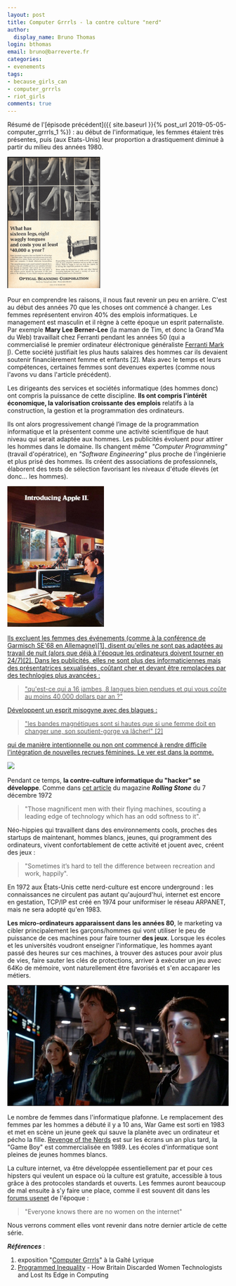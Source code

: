 ```yaml
---
layout: post
title: Computer Grrrls - la contre culture "nerd"
author:
  display_name: Bruno Thomas
login: bthomas
email: bruno@barreverte.fr
categories:
- evenements
tags:
- because_girls_can
- computer_grrrls
- riot_girls
comments: true
---
```


Résumé de l'[épisode précédent]({{ site.baseurl }}{% post_url 2019-05-05-computer_grrrls_1 %}) : au début de l'informatique, les femmes étaient très présentes, puis (aux Etats-Unis) leur proportion a drastiquement diminué à partir du milieu des années 1980.

<img class="right" alt="Sixteen Legs" src="/images/computer_grrrls/sixteen_legs.png"/>

Pour en comprendre les raisons, il nous faut revenir un peu en arrière. C'est au début des années 70 que les choses ont commencé à changer. Les femmes représentent environ 40% des emplois informatiques. Le management est masculin et il règne à cette époque un esprit paternaliste. Par exemple **Mary Lee Berner-Lee** (la maman de Tim, et donc la Grand'Ma du Web) travaillait chez Ferranti pendant les années 50 (qui a commercialisé le premier ordinateur éléctronique généraliste [Ferranti Mark I](https://fr.wikipedia.org/wiki/Ferranti_Mark_I)). Cette société justifiait les plus hauts salaires des hommes car ils devaient soutenir financièrement femme et enfants [2]. Mais avec le temps et leurs compétences, certaines femmes sont devenues expertes (comme nous l'avons vu dans l'article précédent).

Les dirigeants des services et sociétés informatique (des hommes donc) ont compris la puissance de cette discipline. **Ils ont compris l'intérêt économique, la valorisation croissante des emplois** relatifs à la construction, la gestion et la programmation des ordinateurs.

Ils ont alors progressivement changé l’image de la programmation informatique et la présentent comme une activité scientifique de haut niveau qui serait adaptée aux hommes. Les publicités évoluent pour attirer les hommes dans le domaine. Ils changent même *"Computer Programming"* (travail d'opératrice), en *"Software Engineering"* plus proche de l'ingénierie et plus prisé des hommes. Ils créent des associations de professionnels, élaborent des tests de sélection favorisant les niveaux d'étude élevés (et donc... les hommes).

<a href="/images/computer_grrrls/introducing_apple2.jpg"><img class="left" alt="Sixteen Legs" src="/images/computer_grrrls/introducing_apple2.jpg" width="220"/>

Ils excluent les femmes des événements (comme à la conférence de Garmisch SE'68 en Allemagne)[1], disent qu'elles ne sont pas adaptées au travail de nuit (alors que déjà à l'époque les ordinateurs doivent tourner en 24/7)[2]. Dans les publicités, elles ne sont plus des informaticiennes mais des présentatrices sexualisées, coûtant cher et devant être remplacées par des technlogies plus avancées :

> "qu'est-ce qui a 16 jambes, 8 langues bien pendues et qui vous coûte au moins 40,000 dollars par an ?"

Développent un esprit misogyne avec des blagues :
> "les bandes magnétiques sont si hautes que si une femme doit en changer une, son soutient-gorge va lâcher!" [2]

qui de manière intentionnelle ou non ont commencé à rendre difficile l'intégration de nouvelles recrues féminines. Le ver est dans la pomme.

<a href="http://www.wheels.org/spacewar/stone/rolling_stone.html"><img class="right" src="http://www.wheels.org/spacewar/stone/parc.jpg" width="220"/></a>

Pendant ce temps, **la contre-culture informatique du "hacker" se développe**. Comme dans [cet article](http://www.wheels.org/spacewar/stone/rolling_stone.html) du magazine ***Rolling Stone*** du 7 décembre 1972

> "Those magnificent men with their flying machines, scouting a leading edge of technology which has an odd softness to it".

Néo-hippies qui travaillent dans des environnements cools, proches des startups de maintenant, hommes blancs, jeunes, qui programment des ordinateurs, vivent confortablement de cette activité et jouent avec, créent des jeux :

> "Sometimes it’s hard to tell the difference between recreation and work, happily".

En 1972 aux États-Unis cette nerd-culture est encore underground : les connaissances ne circulent pas autant qu'aujourd'hui, internet est encore en gestation, TCP/IP est créé en 1974 pour uniformiser le réseau ARPANET, mais ne sera adopté qu'en 1983.

**Les micro-ordinateurs apparaissent dans les années 80**, le marketing va cibler principalement les garçons/hommes qui vont utiliser le peu de puissance de ces machines pour faire tourner **des jeux**. Lorsque les écoles et les universités voudront enseigner l'informatique, les hommes ayant passé des heures sur ces machines, à trouver des astuces pour avoir plus de vies, faire sauter les clés de protections, arriver à exécuter un jeu avec 64Ko de mémoire, vont naturellement être favorisés et s'en accaparer les métiers.

<img class="center" src="/images/computer_grrrls/war_game.png"/>

Le nombre de femmes dans l'informatique plafonne. Le remplacement des femmes par les hommes a débuté il y a 10 ans, War Game est sorti en 1983 et met en scène un jeune geek qui sauve la planète avec un ordinateur et pécho la fille. [Revenge of the Nerds](https://en.wikipedia.org/wiki/Revenge_of_the_Nerds) est sur les écrans un an plus tard, la "Game Boy" est commercialisée en 1989. Les écoles d'informatique sont pleines de jeunes hommes blancs.

La culture internet, va être développée essentiellement par et pour ces hipsters qui veulent un espace où la culture est gratuite, accessible à tous grâce à des protocoles standards et ouverts. Les femmes auront beaucoup de mal ensuite à s'y faire une place, comme il est souvent dit dans les [forums usenet](https://fr.wikipedia.org/wiki/Usenet) de l'époque :

> "Everyone knows there are no women on the internet"

Nous verrons comment elles vont revenir dans notre dernier article de cette série.

***Références*** :
1. exposition "[Computer Grrrls](https://gaite-lyrique.net/en/event/computer-grrrls)" à la Gaîté Lyrique
2. [Programmed Inequality](http://programmedinequality.com/) - How Britain Discarded Women Technologists and Lost Its Edge in Computing
